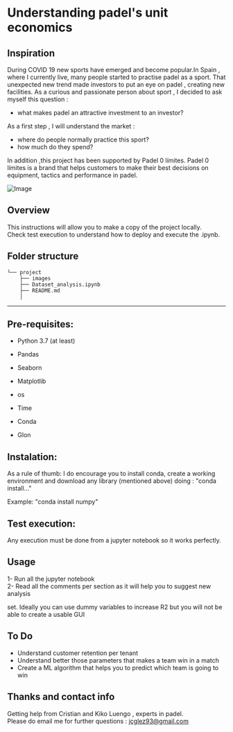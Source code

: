 # Understanding padel's unit economics



## **Inspiration**

During COVID 19 new sports have emerged and become popular.In Spain , where I currently live, many people started to practise padel as a sport.
That unexpected new trend made investors to put an eye on padel , creating new facilities.
As a curious and passionate person about sport , I decided to ask myself this question : 
- what makes padel an attractive investment to an investor?

As a first step , I will understand the market :
- where do people normally practice this sport?
- how much do they spend?

In addition ,this project has been supported by Padel 0 límites. Padel 0 límites is a brand that helps customers to make their best decisions on equipment, tactics and performance in padel.

![Image](https://pbs.twimg.com/profile_images/1353667786984316928/z_F4-mn9_400x400.jpg)

## **Overview**
This instructions will allow you to make a copy of the project locally.\
Check test execution to understand how  to deploy  and execute the .ipynb.

## **Folder structure**
```
└── project
    ├── images
    ├── Dataset_analysis.ipynb
    ├── README.md
    │  
```






---


## **Pre-requisites:**

- Python 3.7 (at least)

- Pandas

- Seaborn

- Matplotlib

- os

- Time

- Conda

- Glon


## **Instalation:**

As a rule of thumb: I do encourage you to install conda, create a working environment and download any library (mentioned above) doing : "conda install..."

Example: "conda install numpy"

## **Test execution:**

Any execution must be done from a jupyter notebook so it works perfectly.

## **Usage**

1- Run all the jupyter notebook\
2- Read all the comments per section as it will help you to suggest new analysis

set. Ideally you can use dummy variables to increase R2 but you will not be able to create a usable GUI

## **To Do**

- Understand customer retention per tenant
- Understand better those parameters that makes a team win in a match
- Create a ML algorithm that helps you to predict which team is going to win




## **Thanks and contact info**
Getting help from Cristian and Kiko Luengo , experts in padel.\
Please do email me for further questions : jcglez93@gmail.com